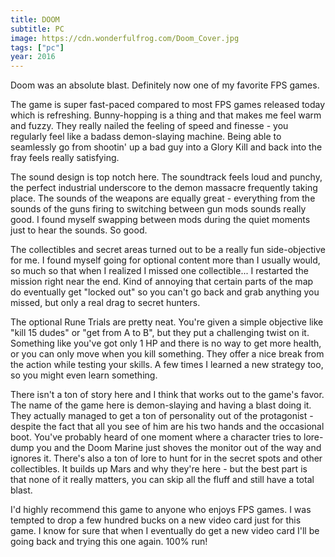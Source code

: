 ```yaml
---
title: DOOM
subtitle: PC
image: https://cdn.wonderfulfrog.com/Doom_Cover.jpg
tags: ["pc"]
year: 2016
---
```


Doom was an absolute blast. Definitely now one of my favorite FPS games.

The game is super fast-paced compared to most FPS games released today which is refreshing. Bunny-hopping is a thing and that makes me feel warm and fuzzy. They really nailed the feeling of speed and finesse - you regularly feel like a badass demon-slaying machine. Being able to seamlessly go from shootin' up a bad guy into a Glory Kill and back into the fray feels really satisfying.

The sound design is top notch here. The soundtrack feels loud and punchy, the perfect industrial underscore to the demon massacre frequently taking place. The sounds of the weapons are equally great - everything from the sounds of the guns firing to switching between gun mods sounds really good. I found myself swapping between mods during the quiet moments just to hear the sounds. So good.

The collectibles and secret areas turned out to be a really fun side-objective for me. I found myself going for optional content more than I usually would, so much so that when I realized I missed one collectible... I restarted the mission right near the end. Kind of annoying that certain parts of the map do eventually get "locked out" so you can't go back and grab anything you missed, but only a real drag to secret hunters.

The optional Rune Trials are pretty neat. You're given a simple objective like "kill 15 dudes" or "get from A to B", but they put a challenging twist on it. Something like you've got only 1 HP and there is no way to get more health, or you can only move when you kill something. They offer a nice break from the action while testing your skills. A few times I learned a new strategy too, so you might even learn something.

There isn't a ton of story here and I think that works out to the game's favor. The name of the game here is demon-slaying and having a blast doing it. They actually managed to get a ton of personality out of the protagonist - despite the fact that all you see of him are his two hands and the occasional boot. You've probably heard of one moment where a character tries to lore-dump you and the Doom Marine just shoves the monitor out of the way and ignores it. There's also a ton of lore to hunt for in the secret spots and other collectibles. It builds up Mars and why they're here - but the best part is that none of it really matters, you can skip all the fluff and still have a total blast.

I'd highly recommend this game to anyone who enjoys FPS games. I was tempted to drop a few hundred bucks on a new video card just for this game. I know for sure that when I eventually do get a new video card I'll be going back and trying this one again. 100% run!
